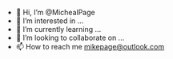 - 👋 Hi, I’m @MichealPage
- 👀 I’m interested in ...
- 🌱 I’m currently learning ...
- 💞️ I’m looking to collaborate on ...
- 📫 How to reach me mikepage@outlook.com

<!---
MichealPage/MichealPage is a ✨ special ✨ repository because its `README.md` (this file) appears on your GitHub profile.
You can click the Preview link to take a look at your changes.
--->
